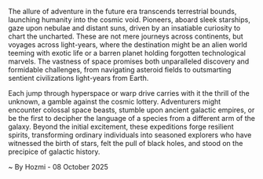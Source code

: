 
The allure of adventure in the future era transcends terrestrial bounds, launching humanity into the cosmic void. Pioneers, aboard sleek starships, gaze upon nebulae and distant suns, driven by an insatiable curiosity to chart the uncharted. These are not mere journeys across continents, but voyages across light-years, where the destination might be an alien world teeming with exotic life or a barren planet holding forgotten technological marvels. The vastness of space promises both unparalleled discovery and formidable challenges, from navigating asteroid fields to outsmarting sentient civilizations light-years from Earth.

Each jump through hyperspace or warp drive carries with it the thrill of the unknown, a gamble against the cosmic lottery. Adventurers might encounter colossal space beasts, stumble upon ancient galactic empires, or be the first to decipher the language of a species from a different arm of the galaxy. Beyond the initial excitement, these expeditions forge resilient spirits, transforming ordinary individuals into seasoned explorers who have witnessed the birth of stars, felt the pull of black holes, and stood on the precipice of galactic history.

~ By Hozmi - 08 October 2025
